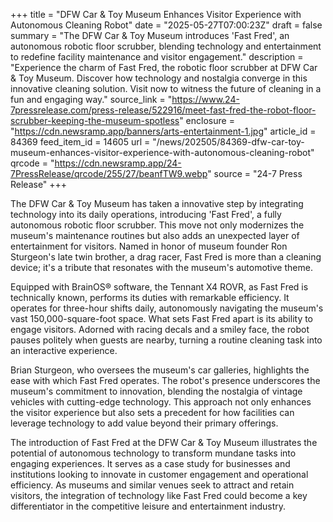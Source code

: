 +++
title = "DFW Car & Toy Museum Enhances Visitor Experience with Autonomous Cleaning Robot"
date = "2025-05-27T07:00:23Z"
draft = false
summary = "The DFW Car & Toy Museum introduces 'Fast Fred', an autonomous robotic floor scrubber, blending technology and entertainment to redefine facility maintenance and visitor engagement."
description = "Experience the charm of Fast Fred, the robotic floor scrubber at DFW Car & Toy Museum. Discover how technology and nostalgia converge in this innovative cleaning solution. Visit now to witness the future of cleaning in a fun and engaging way."
source_link = "https://www.24-7pressrelease.com/press-release/522916/meet-fast-fred-the-robot-floor-scrubber-keeping-the-museum-spotless"
enclosure = "https://cdn.newsramp.app/banners/arts-entertainment-1.jpg"
article_id = 84369
feed_item_id = 14605
url = "/news/202505/84369-dfw-car-toy-museum-enhances-visitor-experience-with-autonomous-cleaning-robot"
qrcode = "https://cdn.newsramp.app/24-7PressRelease/qrcode/255/27/beanfTW9.webp"
source = "24-7 Press Release"
+++

<p>The DFW Car & Toy Museum has taken a innovative step by integrating technology into its daily operations, introducing 'Fast Fred', a fully autonomous robotic floor scrubber. This move not only modernizes the museum's maintenance routines but also adds an unexpected layer of entertainment for visitors. Named in honor of museum founder Ron Sturgeon's late twin brother, a drag racer, Fast Fred is more than a cleaning device; it's a tribute that resonates with the museum's automotive theme.</p><p>Equipped with BrainOS® software, the Tennant X4 ROVR, as Fast Fred is technically known, performs its duties with remarkable efficiency. It operates for three-hour shifts daily, autonomously navigating the museum's vast 150,000-square-foot space. What sets Fast Fred apart is its ability to engage visitors. Adorned with racing decals and a smiley face, the robot pauses politely when guests are nearby, turning a routine cleaning task into an interactive experience.</p><p>Brian Sturgeon, who oversees the museum's car galleries, highlights the ease with which Fast Fred operates. The robot's presence underscores the museum's commitment to innovation, blending the nostalgia of vintage vehicles with cutting-edge technology. This approach not only enhances the visitor experience but also sets a precedent for how facilities can leverage technology to add value beyond their primary offerings.</p><p>The introduction of Fast Fred at the DFW Car & Toy Museum illustrates the potential of autonomous technology to transform mundane tasks into engaging experiences. It serves as a case study for businesses and institutions looking to innovate in customer engagement and operational efficiency. As museums and similar venues seek to attract and retain visitors, the integration of technology like Fast Fred could become a key differentiator in the competitive leisure and entertainment industry.</p>